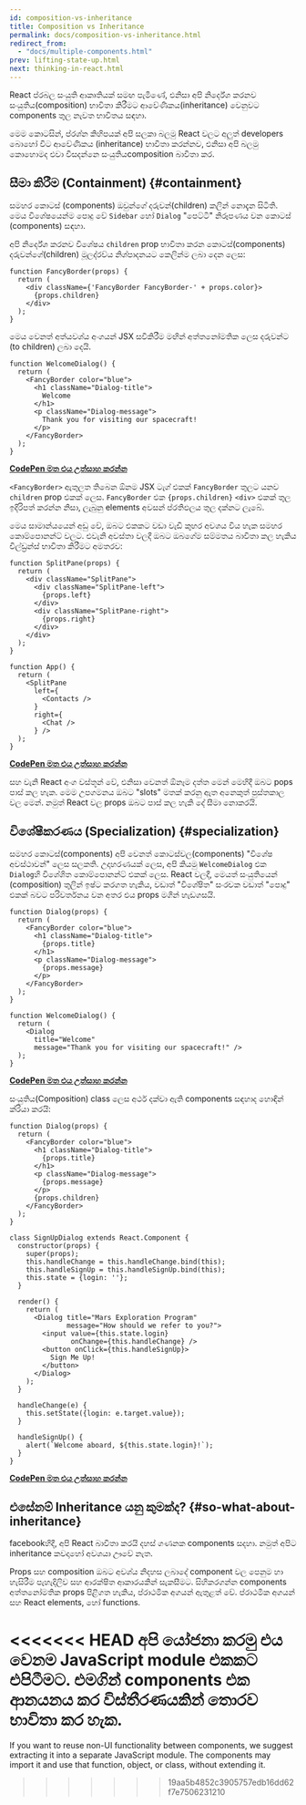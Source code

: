 ```yaml
---
id: composition-vs-inheritance
title: Composition vs Inheritance
permalink: docs/composition-vs-inheritance.html
redirect_from:
  - "docs/multiple-components.html"
prev: lifting-state-up.html
next: thinking-in-react.html
---
```


React ප්රබල සංයුති ආකෘතියක් සමඟ පැමිණේ, එනිසා අපි නිර්දේශ කරනව සංයුතිය(composition) භාවිතා කිරීමට ආවේණිකය(inheritance) වෙනුවට components තුල නැවත භාවිතය සඳහා.

මෙම කොටසින්, ප්රශ්න කිහිපයක් අපි සලකා බලමු React වලට අලුත් developers බොහෝ විට ආවේණිකය (inheritance) භාවිතා කරන්නව, එනිසා අපි බලමු කොහොමද එවා විසදන්නෙ සංයුතියcomposition බාවිතා කර.

## 	සීමා කිරීම (Containment) {#containment}

සමහර කොටස් (components) ඔවුන්ගේ දරුවන්(children) කලින් නොදැන සිටිති. මෙය විශේෂයෙන්ම පොදු වේ `Sidebar` හෝ `Dialog`  "පෙට්ටි" නිරූපණය වන කොටස් (components) සඳහා.

අපි නිර්දේශ කරනව විශේෂය `children` prop භාවිතා කරන කොටස්(components) දරුවන්ගේ(children) මූලද්රව්ය නිශ්පාදනයට කෙලින්ම ලබා දෙන ලෙස:

```js{4}
function FancyBorder(props) {
  return (
    <div className={'FancyBorder FancyBorder-' + props.color}>
      {props.children}
    </div>
  );
}
```

මෙය වෙනත් අත්යවශ්ය අංගයන් JSX සවිකිරීම මඟින් අත්තනෝමතික ලෙස දරුවන්ට (to children) ලබා දෙයි.

```js{4-9}
function WelcomeDialog() {
  return (
    <FancyBorder color="blue">
      <h1 className="Dialog-title">
        Welcome
      </h1>
      <p className="Dialog-message">
        Thank you for visiting our spacecraft!
      </p>
    </FancyBorder>
  );
}
```

**[CodePen මත එය උත්සාහ කරන්න](https://codepen.io/gaearon/pen/ozqNOV?editors=0010)**

`<FancyBorder>` ඇතුලත තිබෙන ඕනම JSX ටැග් එකක් `FancyBorder` තුලට යනව  `children` prop එකක් ලෙස. `FancyBorder` එක `{props.children}`  `<div>` එකක් තුල ඉදිරිපත් කරන්න නිසා, ලැබුනු elements අවසන් ප්රතිඵලය තුල දක්නට ලැබේ.

මෙය සාමාන්යයෙන් අඩු වේ, ඔබට එකකට වඩා වැඩි කුහර අවශය විය හැක සමහර කොම්පොනන්ට් වලට. එවැනි අවස්තා වලදී ඔබට ඔබගේම සම්මතය බාවිතා කල හැකිය චිල්ඩ්‍රන්ස් භාවිතා කිරීමට අමතරව:

```js{5,8,18,21}
function SplitPane(props) {
  return (
    <div className="SplitPane">
      <div className="SplitPane-left">
        {props.left}
      </div>
      <div className="SplitPane-right">
        {props.right}
      </div>
    </div>
  );
}

function App() {
  return (
    <SplitPane
      left={
        <Contacts />
      }
      right={
        <Chat />
      } />
  );
}
```

[**CodePen මත එය උත්සාහ කරන්න**](https://codepen.io/gaearon/pen/gwZOJp?editors=0010)

<Contacts /> සහ <Chat /> වැනි React අංග වස්තූන් වේ, එනිසා වෙනත් ඕනෑම දත්ත මෙන් මෙහිදී ඔබට pops පාස් කල හැක. මෙම උපගමනය ඔබට "slots" මතක් කරනු ඇත අනෙකුත් පුස්තකාල වල මෙන්. නමුත් React වල props ඔබට පාස් කල හැකි දේ සීමා නොකරයි.

## විශේෂීකරණය (Specialization) {#specialization}

සමහර කොටස්(components) අපි වෙනත් කොටස්වල(components) "විශේෂ අවස්ථාවන්" ලෙස සලකති. උදාහරණයක් ලෙස, අපි කියමු `WelcomeDialog` එක `Dialog`හි විශේශිත කොම්පොනන්ට් එකක් ලෙස. React වලදී, මෙයත් සංයුතියෙන් (composition) තුලින් ඉෂ්ට කරගත හැකිය, වඩාත් "විශේෂිත" සංරචක වඩාත් "පොදු" එකක් බවට පරිවර්තනය වන අතර එය props මගින් හැඩගසයි.

```js{5,8,16-18}
function Dialog(props) {
  return (
    <FancyBorder color="blue">
      <h1 className="Dialog-title">
        {props.title}
      </h1>
      <p className="Dialog-message">
        {props.message}
      </p>
    </FancyBorder>
  );
}

function WelcomeDialog() {
  return (
    <Dialog
      title="Welcome"
      message="Thank you for visiting our spacecraft!" />
  );
}
```

[**CodePen මත එය උත්සාහ කරන්න**](https://codepen.io/gaearon/pen/kkEaOZ?editors=0010)

සංයුතිය(Composition) class ලෙස අර්ථ දක්වා ඇති components සඳහාද හොඳින් ක්රියා කරයි:

```js{10,27-31}
function Dialog(props) {
  return (
    <FancyBorder color="blue">
      <h1 className="Dialog-title">
        {props.title}
      </h1>
      <p className="Dialog-message">
        {props.message}
      </p>
      {props.children}
    </FancyBorder>
  );
}

class SignUpDialog extends React.Component {
  constructor(props) {
    super(props);
    this.handleChange = this.handleChange.bind(this);
    this.handleSignUp = this.handleSignUp.bind(this);
    this.state = {login: ''};
  }

  render() {
    return (
      <Dialog title="Mars Exploration Program"
              message="How should we refer to you?">
        <input value={this.state.login}
               onChange={this.handleChange} />
        <button onClick={this.handleSignUp}>
          Sign Me Up!
        </button>
      </Dialog>
    );
  }

  handleChange(e) {
    this.setState({login: e.target.value});
  }

  handleSignUp() {
    alert(`Welcome aboard, ${this.state.login}!`);
  }
}
```

[**CodePen මත එය උත්සාහ කරන්න**](https://codepen.io/gaearon/pen/gwZbYa?editors=0010)

## එසේනම් Inheritance යනු කුමක්ද? {#so-what-about-inheritance}

facebookහිදී, අපි React බාවිතා කරයි දහස් ගණනක components සදහා. නමුත් අපිට inheritance කවදාහෝ අවශයා ඌවේ නැත.

Props සහ composition ඔබට අවශ්ය නිදහස ලබාදේ component වල පෙනුම හා හැසිරීම පැහැදිලිව සහ ආරක්ෂිත ආකාරයකින් සැකසීමට. සිහිකරගන්න components අත්තනෝමතික props පිළිගත හැකිය, ප්රාථමික අගයන් ඇතුළත් වේ. ප්රාථමික අගයන්  සහ React elements, හෝ functions.

<<<<<<< HEAD
 අපි යෝජනා කරමු  එය වෙනම JavaScript module එකකට එපිටීමට. එමගින් components එක ආනයනය කර විස්තීරණයකින් තොරව භාවිතා කර හැක.
=======
If you want to reuse non-UI functionality between components, we suggest extracting it into a separate JavaScript module. The components may import it and use that function, object, or class, without extending it.
>>>>>>> 19aa5b4852c3905757edb16dd62f7e7506231210
